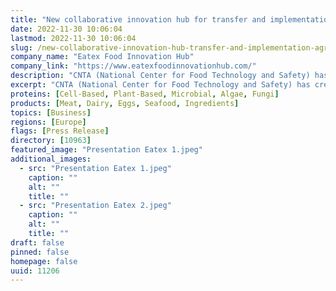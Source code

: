 ```yaml
---
title: "New collaborative innovation hub for transfer and implementation of agri-food technology"
date: 2022-11-30 10:06:04
lastmod: 2022-11-30 10:06:04
slug: /new-collaborative-innovation-hub-transfer-and-implementation-agri-food-technology
company_name: "Eatex Food Innovation Hub"
company_link: "https://www.eatexfoodinnovationhub.com/"
description: "CNTA (National Center for Food Technology and Safety) has created the Eatex Food Innovation Hub, the new collaborative innovation hub for the transfer and implementation of technology in the agri-food industry."
excerpt: "CNTA (National Center for Food Technology and Safety) has created the Eatex Food Innovation Hub, the new collaborative innovation hub for the transfer and implementation of technology in the agri-food industry."
proteins: [Cell-Based, Plant-Based, Microbial, Algae, Fungi]
products: [Meat, Dairy, Eggs, Seafood, Ingredients]
topics: [Business]
regions: [Europe]
flags: [Press Release]
directory: [10963]
featured_image: "Presentation Eatex 1.jpeg"
additional_images:
  - src: "Presentation Eatex 1.jpeg"
    caption: ""
    alt: ""
    title: ""
  - src: "Presentation Eatex 2.jpeg"
    caption: ""
    alt: ""
    title: ""
draft: false
pinned: false
homepage: false
uuid: 11206
---
```

